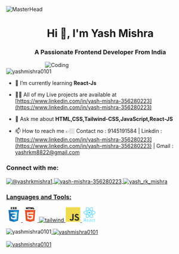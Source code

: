![MasterHead](https://as1.ftcdn.net/v2/jpg/03/77/08/22/1000_F_377082215_XdCMMLYICc9uDtX4bFLP7k0bfRf5rAPF.jpg)

<h1 align="center">Hi 👋, I'm Yash Mishra</h1>
<h3 align="center">A Passionate Frontend Developer From India</h3>
<img align="right" alt="Coding" width="400" src="https://img.freepik.com/free-vector/man-working-laptop-with-coffee-stationary-cartoon-vector-illustration_138676-2206.jpg?w=740&t=st=1685185396~exp=1685185996~hmac=01dd5fd9eb0d2d40743911afbafb512d04c973ecc8f21db98d56a199f264915c">

<p align="left"> <img src="https://komarev.com/ghpvc/?username=yashmishra0101&label=Profile%20views&color=0e75b6&style=flat" alt="yashmishra0101" /> </p>

- 🌱 I’m currently learning **React-Js**

- 👨‍💻 All of my Live projects are available at [https://www.linkedin.com/in/yash-mishra-356280223](https://www.linkedin.com/in/yash-mishra-356280223)

- 💬 Ask me about **HTML,CSS,Tailwind-CSS,JavaScript,React-JS**

- 📫 How to reach me 👉🏼
  Contact no : 9145191584 |
  Linkdin : [https://www.linkedin.com/in/yash-mishra-356280223](https://www.linkedin.com/in/yash-mishra-356280223) |
  Gmail : yashrkm8822@gmail.com 

<h3 align="left">Connect with me:</h3>
<p align="left">
<a href="https://twitter.com/@yashrkmishra1" target="blank"><img align="center" src="https://raw.githubusercontent.com/rahuldkjain/github-profile-readme-generator/master/src/images/icons/Social/twitter.svg" alt="@yashrkmishra1" height="30" width="40" /><a href="https://www.linkedin.com/in/yash-mishra-356280223" target="blank">
<img align="center" src="https://raw.githubusercontent.com/rahuldkjain/github-profile-readme-generator/master/src/images/icons/Social/linked-in-alt.svg" alt="yash-mishra-356280223" height="30" width="40" />
<a href="https://instagram.com/yash_rk_mishra" target="blank"><img align="center" src="https://raw.githubusercontent.com/rahuldkjain/github-profile-readme-generator/master/src/images/icons/Social/instagram.svg" alt="yash_rk_mishra" height="30" width="40" />
</p>

<h3 align="left">Languages and Tools:</h3>
  
<span>
  <img src="https://raw.githubusercontent.com/devicons/devicon/master/icons/css3/css3-original-wordmark.svg" alt="css3" width="40" height="40"/>
  <img src="https://raw.githubusercontent.com/devicons/devicon/master/icons/html5/html5-original-wordmark.svg" alt="html5" width="40" height="40"/>
  <img src="https://www.vectorlogo.zone/logos/tailwindcss/tailwindcss-icon.svg" alt="tailwind" width="40" height="40"/> 
  <img src="https://raw.githubusercontent.com/devicons/devicon/master/icons/javascript/javascript-original.svg" alt="javascript" width="40" height="40"/>  
  <img src="https://raw.githubusercontent.com/devicons/devicon/master/icons/react/react-original-wordmark.svg" alt="react" width="40" height="40"/> 
</span>
  
<p><img align="left" src="https://github-readme-stats.vercel.app/api/top-langs?username=yashmishra0101&show_icons=true&locale=en&layout=compact" alt="yashmishra0101" /></p>

<p>&nbsp;<img align="center" src="https://github-readme-stats.vercel.app/api?username=yashmishra0101&show_icons=true&locale=en" alt="yashmishra0101" /></p>

<p><img align="center" src="https://github-readme-streak-stats.herokuapp.com/?user=yashmishra0101&" alt="yashmishra0101" /></p>

